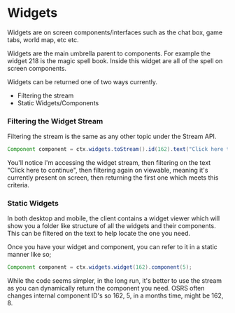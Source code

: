 # Widgets

Widgets are on screen components/interfaces such as the chat box, game tabs, world map, etc etc.

Widgets are the main umbrella parent to components. For example the widget 218 is the magic spell book. Inside this widget are all of the spell on screen components.

Widgets can be returned one of two ways currently. 

* Filtering the stream
* Static Widgets/Components

### Filtering the Widget Stream
Filtering the stream is the same as any other topic under the Stream API.

```java
Component component = ctx.widgets.toStream().id(162).text("Click here to continue").viewable.first();
```

You'll notice I'm accessing the widget stream, then filtering on the text "Click here to continue", then filtering again on viewable, meaning it's currently present on screen, then returning the first one which meets this criteria.

### Static Widgets

In both desktop and mobile, the client contains a widget viewer which will show you a folder like structure of all the widgets and their components.
This can be filtered on the text to help locate the one you need.

Once you have your widget and component, you can refer to it in a static manner like so;

```java
Component component = ctx.widgets.widget(162).component(5);
```

While the code seems simpler, in the long run, it's better to use the stream as you can dynamically return the component you need. OSRS often changes internal component ID's so 162, 5, in a months time, might be 162, 8.